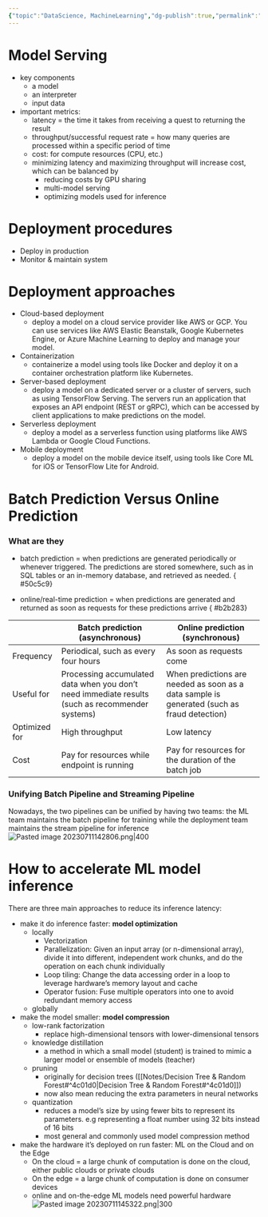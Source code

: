 ```yaml
---
{"topic":"DataScience, MachineLearning","dg-publish":true,"permalink":"/Notes/ML Model Deployment/","dgPassFrontmatter":true,"noteIcon":""}
---
```


# Model Serving
- key components
	- a model
	- an interpreter
	- input data
- important metrics:
	- latency = the time it takes from receiving a quest to returning the result
	- throughput/successful request rate =  how many queries are processed within a specific period of time
	- cost: for compute resources (CPU, etc.)
	- minimizing latency and maximizing throughput will increase cost, which can be balanced by 
		- reducing costs by GPU sharing
		- multi-model serving
		- optimizing models used for inference

# Deployment procedures
- Deploy in production
- Monitor & maintain system
# Deployment approaches
- Cloud-based deployment
	- deploy a model on a cloud service provider like AWS or GCP. You can use services like AWS Elastic Beanstalk, Google Kubernetes Engine, or Azure Machine Learning to deploy and manage your model.
- Containerization
	- containerize a model using tools like Docker and deploy it on a container orchestration platform like Kubernetes.
- Server-based deployment
	- deploy a model on a dedicated server or a cluster of servers, such as using TensorFlow Serving. The servers run an application that exposes an API endpoint (REST or gRPC), which can be accessed by client applications to make predictions on the model.
- Serverless deployment
	- deploy a model as a serverless function using platforms like AWS Lambda or Google Cloud Functions. 
- Mobile deployment
	- deploy a model on the mobile device itself, using tools like Core ML for iOS or TensorFlow Lite for Android. 

# Batch Prediction Versus Online Prediction

### What are they
- batch prediction = when predictions are generated periodically or whenever triggered. The predictions are stored somewhere, such as in SQL tables or an in-memory database, and retrieved as needed.
{ #50c5c9}

- online/real-time prediction = when predictions are generated and returned as soon as requests for these predictions arrive
{ #b2b283}


|               | Batch prediction (asynchronous)                                                                 | Online prediction (synchronous)                                                             |
| ------------- | ----------------------------------------------------------------------------------------------- | ------------------------------------------------------------------------------------------- |
| Frequency     | Periodical, such as every four hours                                                            | As soon as requests come                                                                    |
| Useful for    | Processing accumulated data when you don’t need immediate results (such as recommender systems) | When predictions are needed as soon as a data sample is generated (such as fraud detection) |
| Optimized for | High throughput                                                                                 | Low latency                                                                                 |
| Cost          |  Pay for resources while endpoint is running      |    Pay for resources for the duration of the batch job                                  |

### Unifying Batch Pipeline and Streaming Pipeline
Nowadays, the two pipelines can be unified by having two teams: the ML team maintains the batch pipeline for training while the deployment team maintains the stream pipeline for inference
![Pasted image 20230711142806.png|400](/img/user/assets/images/Pasted%20image%2020230711142806.png)

# How to accelerate ML model inference
There are three main approaches to reduce its inference latency: 
- make it do inference faster: **model optimization**
	- locally
		- Vectorization
		- Parallelization: Given an input array (or n-dimensional array), divide it into different, independent work chunks, and do the operation on each chunk individually
		- Loop tiling: Change the data accessing order in a loop to leverage hardware’s memory layout and cache
		- Operator fusion: Fuse multiple operators into one to avoid redundant memory access
	- globally
- make the model smaller: **model compression**
	- low-rank factorization
		- replace high-dimensional tensors with lower-dimensional tensors
	- knowledge distillation
		- a method in which a small model (student) is trained to mimic a larger model or ensemble of models (teacher)
	- pruning
		- originally for decision trees ([[Notes/Decision Tree & Random Forest#^4c01d0\|Decision Tree & Random Forest#^4c01d0]])
		- now also mean reducing the extra parameters in neural networks
	- quantization
		- reduces a model’s size by using fewer bits to represent its parameters. e.g representing a float number using 32 bits instead of 16 bits
		- most general and commonly used model compression method
- make the hardware it’s deployed on run faster: ML on the Cloud and on the Edge
	- On the cloud = a large chunk of computation is done on the cloud, either public clouds or private clouds
	- On the edge = a large chunk of computation is done on consumer devices
	- online and on-the-edge ML models need powerful hardware ![Pasted image 20230711145322.png|300](/img/user/assets/images/Pasted%20image%2020230711145322.png)

